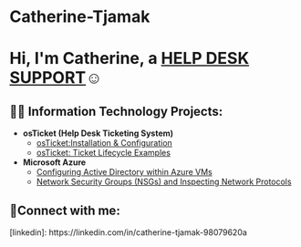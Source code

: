 # Catherine-Tjamak
<h1>Hi, I'm Catherine, a <a href="https://linkedin.com/in/catherine-tjamak-98079620a">HELP DESK SUPPORT</a>☺</h1>

<h2>👨‍💻 Information Technology Projects:</h2>

- <b>osTicket (Help Desk Ticketing System)</b>
  - [osTicket:Installation & Configuration](https://github.com/catherinetjamak/post-install-config)
  - [osTicket: Ticket Lifecycle Examples](https://github.com/joshmadakorcc/ticket-lifecycle)
- <b>Microsoft Azure</b>
  - [Configuring  Active Directory within Azure VMs](https://github.com/catherinetjamak/configure-ad)
  - [Network Security Groups (NSGs) and Inspecting Network Protocols](https://github.com/catherinetjamak/azure-network-protocols)

<h2>🤳Connect with me:</h2>
[linkedin]: https://linkedin.com/in/catherine-tjamak-98079620a







